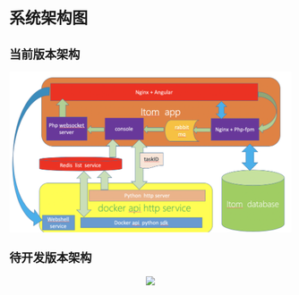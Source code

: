 # 系统架构图

## 当前版本架构

<p align="center">
    <img src="itom-systeminfo.png" width="800" hegiht="600" align=center>
</p>

## 待开发版本架构

<p align="center">
    <img src="itom-systeminfo-new.png" width="800" hegiht="600" align=center>
</p>

